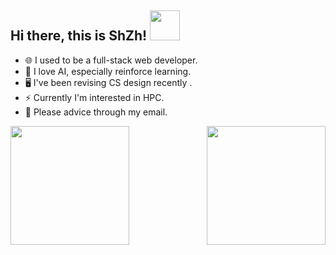 ## Hi there, this is ShZh! <img src='https://github.githubassets.com/images/mona-whisper.gif' width=48 height=48 />

- 🌐 I used to be a full-stack web developer.
- 🤖️ I love AI, especially reinforce learning.
- 🖥 I've been revising CS design recently .
- ⚡ Currently I'm interested in HPC.
- 💬 Please advice through my email.

 <img src='https://github-readme-stats.vercel.app/api?username=Sh-Zh-7&show_icons=true&count_private=true' height=190 align="left" />
 <img src='https://github-readme-stats.vercel.app/api/top-langs/?username=Sh-Zh-7&layout=compact' height=190 align="right"/>

